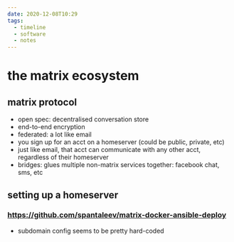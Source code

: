 ```yaml
---
date: 2020-12-08T10:29
tags:
  - timeline
  - software
  - notes
---
```


# the matrix ecosystem

## matrix protocol

- open spec: decentralised conversation store
- end-to-end encryption
- federated: a lot like email
- you sign up for an acct on a homeserver (could be public, private, etc)
- just like email, that acct can communicate with any other acct, regardless
  of their homeserver
- bridges: glues multiple non-matrix services together: facebook chat, sms, etc


## setting up a homeserver

### https://github.com/spantaleev/matrix-docker-ansible-deploy

- subdomain config seems to be pretty hard-coded
